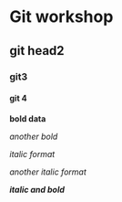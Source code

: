 # Git workshop
## git head2
### git3
#### git 4

**bold data**

_another bold_

*italic format*

_another italic format_

_**italic and bold**_
